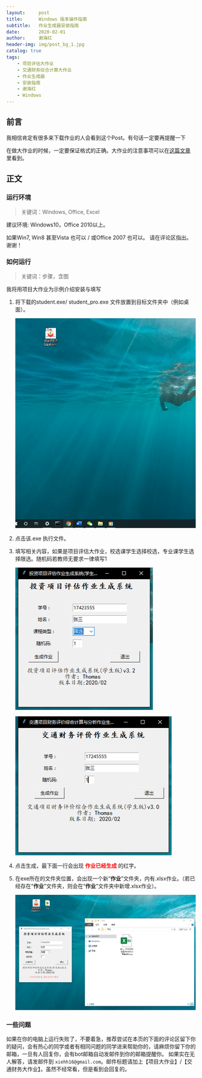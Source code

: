 ```yaml
---
layout:     post
title:      Windows 版本操作指南
subtitle:   作业生成器安装指南
date:       2020-02-01
author:     谢海红
header-img: img/post_bg_1.jpg
catalog: true
tags:
    - 项目评估大作业
    - 交通财务综合计算大作业
    - 作业生成器
    - 安装指南
    - 谢海红
    - Windows
---
```


## 前言

我相信肯定有很多来下载作业的人会看到这个Post。有句话一定要再提醒一下

在做大作业的时候，一定要保证格式的正确。大作业的注意事项可以在[这篇文章](https://bjtuxiehh.github.io/2019/11/04/%E8%AE%A1%E7%AE%97%E5%A4%A7%E4%BD%9C%E4%B8%9A%E6%98%93%E8%A7%81%E9%94%99%E8%AF%AF/)
里看到。

## 正文
### 运行环境
>关键词：Windows, Office, Excel

建议环境: Windows10，Office 2010以上。

如果Win7, Win8 甚至Vista 也可以 / 或Office 2007 也可以。 请在评论区指出。谢谢！

### 如何运行
>关键词：步骤，含图

我将用项目大作业为示例介绍安装与填写

1. 将下载的student.exe/ student_pro.exe 文件放置到目标文件夹中（例如桌面）。

   ![Fig.0](https://github.com/bjtuxiehh/bjtuxiehh.github.io/raw/master/img/Win_install/win0.PNG)

2. 点击该.exe 执行文件。

3. 填写相关内容，如果是项目评估大作业，校选课学生选择校选，专业课学生选择限选。随机码若教师无要求一律填写1
   
   ![Fig.1_项目大作业](https://github.com/bjtuxiehh/bjtuxiehh.github.io/raw/master/img/Win_install/win1.png)
   
   ![Fig.2_交通财务大作业](https://github.com/bjtuxiehh/bjtuxiehh.github.io/raw/master/img/Win_install/win11.png)

4. 点击生成，最下面一行会出现 **<font color='red'>作业已经生成</font>** 的红字。

5. 在exe所在的文件夹位置，会出现一个新“**作业**”文件夹，内有.xlsx作业。（若已经存在“**作业**”文件夹，则会在“**作业**”文件夹中新增.xlsx作业）。
    
   ![Fig.4](https://github.com/bjtuxiehh/bjtuxiehh.github.io/raw/master/img/Win_install/win2.png)


### 一些问题 
如果在你的电脑上运行失败了，不要着急，推荐尝试在本页的下面的评论区留下你的疑问，会有热心的同学或者有相同问题的同学进来帮助你的，请麻烦你留下你的邮箱，一旦有人回复你，会有bot邮箱自动发邮件到你的邮箱提醒你。
如果实在无人解答，请发邮件到 `xiehh16@gmail.com`。邮件标题请加上【项目大作业】/【交通财务大作业】。虽然不经常看，但是看到会回复的。





